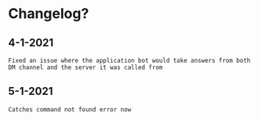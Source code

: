 # Changelog?

## 4-1-2021

    Fixed an issue where the application bot would take answers from both DM channel and the server it was called from

## 5-1-2021

    Catches command not found error now
